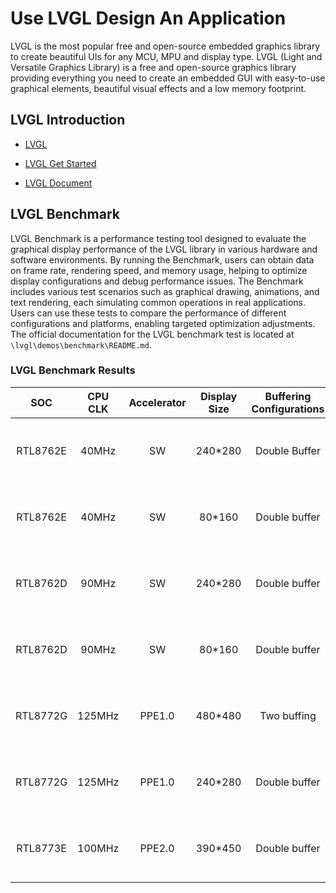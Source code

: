 # Use LVGL Design An Application

LVGL is the most popular free and open-source embedded graphics library to create beautiful UIs for any MCU, MPU and display type. LVGL (Light and Versatile Graphics Library) is a free and open-source graphics library providing everything you need to create an embedded GUI with easy-to-use graphical elements, beautiful visual effects and a low memory footprint.

## LVGL Introduction

- [LVGL](https://lvgl.io/)

- [LVGL Get Started](https://lvgl.io/get-started)

- [LVGL Document](https://docs.lvgl.io/master/intro/index.html)

## LVGL Benchmark

LVGL Benchmark is a performance testing tool designed to evaluate the graphical display performance of the LVGL library in various hardware and software environments. By running the Benchmark, users can obtain data on frame rate, rendering speed, and memory usage, helping to optimize display configurations and debug performance issues. The Benchmark includes various test scenarios such as graphical drawing, animations, and text rendering, each simulating common operations in real applications. Users can use these tests to compare the performance of different configurations and platforms, enabling targeted optimization adjustments.
The official documentation for the LVGL benchmark test is located at `\lvgl\demos\benchmark\README.md`.

### LVGL Benchmark Results

|    SOC   | CPU CLK | Accelerator | Display Size | Buffering Configurations |               Result              |
|:--------:|:-------:|:-----------:|:------------:|:------------------------:|:---------------------------------:|
| RTL8762E |  40MHz  |      SW     |    240*280   |       Double Buffer      | Weighted FPS:15; Opa. speed: 100% |
| RTL8762E |  40MHz  |      SW     |    80*160    |       Double buffer      |  Weighted FPS:34; Opa. speed: 95% |
| RTL8762D |  90MHz  |      SW     |    240*280   |       Double buffer      | Weighted FPS:161; Opa. speed: 77% |
| RTL8762D |  90MHz  |      SW     |    80*160    |       Double buffer      | Weighted FPS:337; Opa. speed: 95% |
| RTL8772G |  125MHz |    PPE1.0   |    480*480   |        Two buffing       | Weighted FPS:20; Opa. speed: 100% |
| RTL8772G |  125MHz |    PPE1.0   |    240*280   |       Double buffer      | Weighted FPS:721; Opa. speed: 77% |
| RTL8773E |  100MHz |    PPE2.0   |    390*450   |       Double buffer      | Weighted FPS:159; Opa. speed: 86% |
